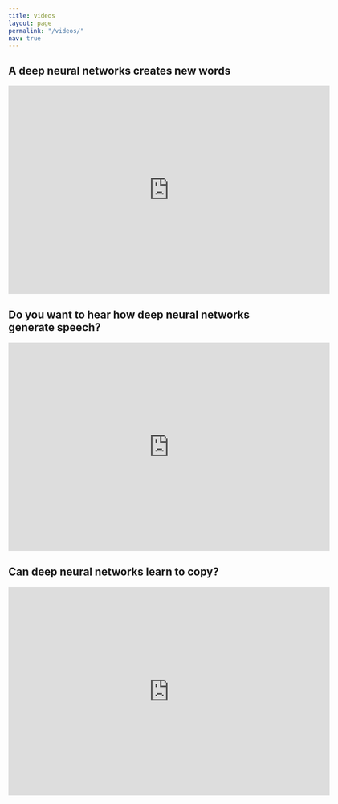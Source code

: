 ```yaml
---
title: videos
layout: page
permalink: "/videos/"
nav: true
---
```


## A deep neural networks creates new words

<iframe width="640" height="415" src="https://youtube.com/embed/FuupduZw9Lw" frameborder="0" allowfullscreen></iframe>

## Do you want to hear how deep neural networks generate speech?

 <iframe width="640" height="415" src="https://youtube.com/embed/iXJHGVbEfuQ" frameborder="0" allowfullscreen></iframe>


## Can deep neural networks learn to copy?

 <iframe width="640" height="415" src="https://youtube.com/embed/YV6KBZWqJq4" frameborder="0" allowfullscreen></iframe>

 